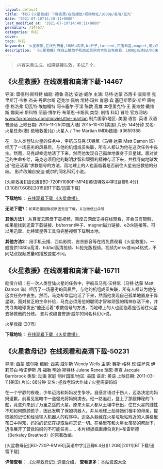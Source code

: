 ```yaml
---
layout: default
title: '科幻《火星救援》下载资源/在线播放/视频地址/1080p/高清/蓝光'
date: "2021-07-10T14:40:11+0800"
last_modified_at: "2021-07-10T14:40:11+0800"
permalink: /14467/
categories: 科幻
cover:
tags: 科幻
keywords: '火星救援,在线免费看,1080p高清,bt种子,torrent,百度云盘,magnet,磁力链,迅雷下载资源'
description: '《火星救援》在线云播放手机西瓜影院吉吉影音免费看，1080p高清bd/hd未删减完整版和tc抢先枪版，mkv/mp4格式，附带bt/torrent种子、magnet/磁力链、百度云盘、网盘资源迅雷下载链接'
---
```


>内容采集生成，如果链接失效，多试几个。


## 《火星救援》在线观看和高清下载-14467

导演: 雷德利·斯科特 编剧: 德鲁·高达 安迪·威尔 主演: 马特·达蒙 杰西卡·查斯坦 克里斯汀·韦格 杰夫·丹尼尔斯 迈克尔·佩纳 凯特·玛拉 肖恩·宾 塞巴斯蒂安·斯坦 唐纳德·格洛弗 切瓦特·埃加福特 阿卡塞尔·亨涅 陈数 高雄 本德里克特·王 麦肯兹·戴维斯 娜奥米·斯科特 丽丽·博尔丹 布莱恩·卡斯佩 类型: 剧情 科幻 冒险 官方网站: www.foxmovies.com/movies/the-martian 制片国家/地区: 美国 语言: 英语 汉语普通话 上映日期: 2015-11-25(中国大陆) 2015-10-02(美国) 片长: 144分钟 又名: 火星任务(港) 绝地救援(台) 火星人 / The Martian IMDb链接: tt3659388

在一次人类登陆火星的任务中，宇航员马克·沃特尼（马特·达蒙 Matt Damon 饰）经历了一场恶劣的风暴后，与他的机组成员失联，所有人都认为他在这次任务中丧生。然而，马克却幸运地活了下来，然而他发现自己孤单地置身于异星球。面对贫乏的生命补给，马克必须用他的聪明才智和顽强的精神存活下来，并找寻向地球发出“他还活着”求救信号的方法，而地球上的人也面临着是否前往火星去拯救他的分歧。 影片改编自安迪·威尔的同名科幻小说。


[火星救援][加长版][BD-720P/1080P-MP4][英语特效中字][豆瓣8.4分][3.1GB/7.6GB][2015][BT下载/迅雷下载]

**下载地址**： [在线观看下载 《火星救援》](https://www.btdx8.com/torrent/the_martian_2015.html) 


**无法下载?**：`如果迅雷因版权原因无法下载，关注微信公众号 `

**其他方法1**：从百度云网盘下载视频，百度云网盘支持在线观看，非会员有限制，如果能找到迅雷下载链接、bt/torrent种子、magnet磁力链接、e2dk链接等，可以用迅雷、比特彗星等工具将完整视频下载到本地。

**其他方法2**：用手机云播、西瓜影院、吉吉影音等在线免费观看《火星救援》，一般提供1080p高清、hd/bd高清视频、tc抢先版视频，视频为mkv或mp4格式，不同站点视频质量和播放速度不同。


## 《火星救援》在线观看和高清下载-16711

剧情介绍：在一次人类登陆火星的任务中，宇航员马克·沃特尼（马特·达蒙 Matt Damon 饰）经历了一场恶劣的风暴后，与他的机组成员失联，所有人都认为他在这次任务中丧生。然而，马克却幸运地活了下来，然而他发现自己孤单地置身于异星球。面对贫乏的生命补给，马克必须用他的聪明才智和顽强的精神存活下来，并找寻向地球发出“他还活着”求救信号的方法，而地球上的人也面临着是否前往火星去拯救他的分歧。   影片改编自安迪·威尔的同名科幻小说。


火星救援 (2015)

**下载地址**： [在线观看下载 《火星救援》](https://www.btbtdy.me/btdy/dy330.html) 


## 《火星救母记》在线观看和高清下载-50231

导演: 西蒙·威尔斯 编剧: 西蒙·威尔斯 Wendy Wells 主演: 赛斯·格林 琼·库萨克 伊莉莎白·哈诺伊斯 丹·福勒 明迪·斯特林 Julene Renee 瑞恩·奥查 Jacquie Barnbrook 类型: 动画 家庭 制片国家/地区: 美国 语言: 英语 上映日期: 2011-03-11(美国) 片长: 88分钟 又名: 拯救老妈大作战 / 火星需要妈妈

在一个宁静的夜晚，少年迈洛和妈妈发生争吵。自感言语过于伤人，迈洛决定向妈妈道歉，前看见黑暗中一道强光将妈妈虏去。他一路追赶，登上了那艘神秘的飞船，竟意外来到了万里之遥的火星。原来火星人都从土壤中长出，住在火星的雌性不知如何照顾孩子，因此发明了保姆机器人，并从地球上劫持她们相中的母亲，提取她的记忆和经验输入机器人的程序中。迈洛从躲藏在火星垃圾站附近的人类格里布口中得知，妈妈的记忆在提取后将忘记一切。在格里布和火星女孩葵的帮助下，迈洛展开了营救妈妈的不可能任务…… 本片根据插画师伯克利•布雷斯德（Berkeley Breathed）的原著改编。


[火星救母记][BD-720P-RMVB][英语中字][豆瓣6.4分][1.2GB][2011][BT下载/迅雷下载]

**详情查看**： [《火星救母记》详情介绍](/movie/50231/)， **查看更多**：[本站资源大全](/movie/t/all/)

